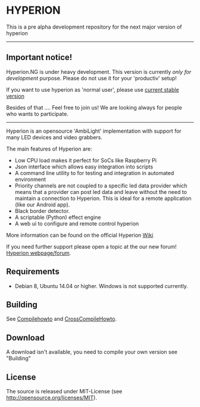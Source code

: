 HYPERION
========

This is a pre alpha development repository for the next major version of hyperion

--------
## **Important notice!**

Hyperion.NG is under heavy development. This version is currently _only for development_ purpose.
Please do not use it for your 'productiv' setup!

If you want to use hyperion as 'normal user', please use [current stable version](https://github.com/hyperion-project/hyperion)

Besides of that ....  Feel free to join us! We are looking always for people who wants to participate.

--------

Hyperion is an opensource 'AmbiLight' implementation with support for many LED devices and video grabbers.

The main features of Hyperion are:
* Low CPU load makes it perfect for SoCs like Raspberry Pi
* Json interface which allows easy integration into scripts
* A command line utility to for testing and integration in automated environment
* Priority channels are not coupled to a specific led data provider which means that a provider can post led data and leave without the need to maintain a connection to Hyperion. This is ideal for a remote application (like our Android app).
* Black border detector.
* A scriptable (Python) effect engine
* A web ui to configure and remote control hyperion

More information can be found on the official Hyperion [Wiki](https://wiki.hyperion-project.org)

If you need further support please open a topic at the our new forum!
[Hyperion webpage/forum](https://www.hyperion-project.org).

## Requirements
* Debian 8, Ubuntu 14.04 or higher. Windows is not supported currently.

## Building
See [Compilehowto](CompileHowto.md) and [CrossCompileHowto](CrossCompileHowto.txt).

## Download
A download isn't available, you need to compile your own version see "Building"

## License
The source is released under MIT-License (see http://opensource.org/licenses/MIT).
